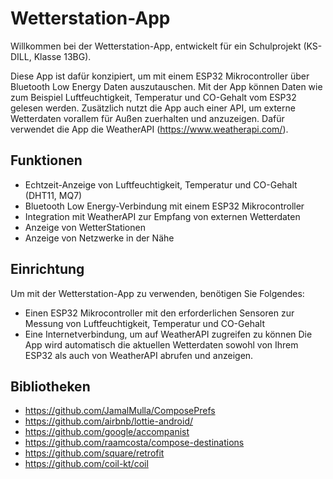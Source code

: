 # Wetterstation-App

Willkommen bei der Wetterstation-App, entwickelt für ein Schulprojekt (KS-DILL, Klasse 13BG).

Diese App ist dafür konzipiert, um mit einem ESP32 Mikrocontroller über Bluetooth Low Energy Daten auszutauschen.
Mit der App können Daten wie zum Beispiel Luftfeuchtigkeit, Temperatur und CO-Gehalt vom ESP32 gelesen werden.
Zusätzlich nutzt die App auch einer API, um externe Wetterdaten vorallem für Außen zuerhalten und anzuzeigen.
Dafür verwendet die App die WeatherAPI (https://www.weatherapi.com/).

## Funktionen
- Echtzeit-Anzeige von Luftfeuchtigkeit, Temperatur und CO-Gehalt (DHT11, MQ7)
- Bluetooth Low Energy-Verbindung mit einem ESP32 Mikrocontroller
- Integration mit WeatherAPI zur Empfang von externen Wetterdaten
- Anzeige von WetterStationen
- Anzeige von Netzwerke in der Nähe

## Einrichtung

Um mit der Wetterstation-App zu verwenden, benötigen Sie Folgendes:
- Einen ESP32 Mikrocontroller mit den erforderlichen Sensoren zur Messung von Luftfeuchtigkeit, Temperatur und CO-Gehalt
- Eine Internetverbindung, um auf WeatherAPI zugreifen zu können
Die App wird automatisch die aktuellen Wetterdaten sowohl von Ihrem ESP32 als auch von WeatherAPI abrufen und anzeigen.

## Bibliotheken
- https://github.com/JamalMulla/ComposePrefs
- https://github.com/airbnb/lottie-android/
- https://github.com/google/accompanist
- https://github.com/raamcosta/compose-destinations
- https://github.com/square/retrofit
- https://github.com/coil-kt/coil
